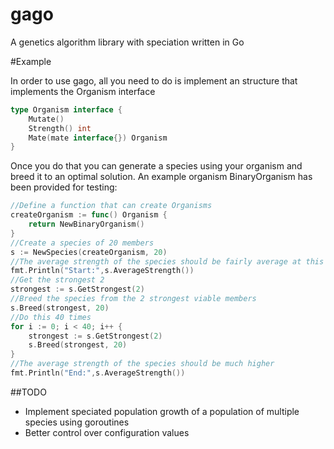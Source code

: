 # gago
A genetics algorithm library with speciation written in Go

#Example

In order to use gago, all you need to do is implement an structure that implements the Organism interface

```go
type Organism interface {
	Mutate()
	Strength() int
	Mate(mate interface{}) Organism
}
```

Once you do that you can generate a species using your organism and breed it to an optimal solution. An example organism BinaryOrganism has been provided for testing:

```go
//Define a function that can create Organisms
createOrganism := func() Organism { 
	return NewBinaryOrganism()
}
//Create a species of 20 members
s := NewSpecies(createOrganism, 20) 
//The average strength of the species should be fairly average at this point
fmt.Println("Start:",s.AverageStrength())
//Get the strongest 2
strongest := s.GetStrongest(2) 
//Breed the species from the 2 strongest viable members
s.Breed(strongest, 20) 
//Do this 40 times
for i := 0; i < 40; i++ { 
	strongest := s.GetStrongest(2)
	s.Breed(strongest, 20)
}
//The average strength of the species should be much higher
fmt.Println("End:",s.AverageStrength())
```

##TODO
* Implement speciated population growth of a population of multiple species using goroutines
* Better control over configuration values
